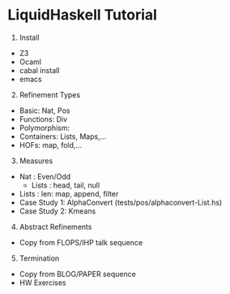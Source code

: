 # LiquidHaskell Tutorial

1. Install
  + Z3
+ Ocaml
+ cabal install
+ emacs

2. Refinement Types
  + Basic: Nat, Pos
  + Functions: Div
  + Polymorphism:
  + Containers: Lists, Maps,...
  + HOFs: map, fold,...

3. Measures
+ Nat   : Even/Odd
  + Lists : head, tail, null
+ Lists : len: map, append, filter
+ Case Study 1: AlphaConvert (tests/pos/alphaconvert-List.hs) 
+ Case Study 2: Kmeans

4. Abstract Refinements
  + Copy from FLOPS/IHP talk sequence

5. Termination
  + Copy from BLOG/PAPER sequence
  + HW Exercises

